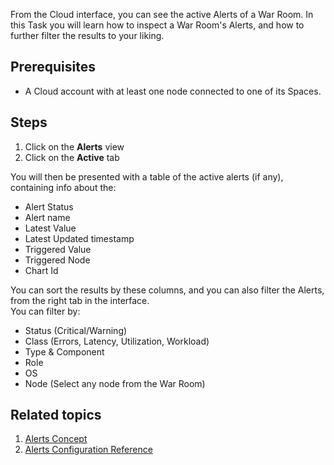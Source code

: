 <!--
title: "Inspect alerts"
sidebar_label: "Inspect alerts"
custom_edit_url: "https://github.com/netdata/netdata/blob/master/docs/tasks/alerting/inspect-alerts.md"
sidebar_position: 1
learn_status: "Published"
learn_topic_type: "Tasks"
learn_rel_path: "alerting"
learn_docs_purpose: "Instructions on how the user can see their active alerts"
-->

From the Cloud interface, you can see the active Alerts of a War Room. In this Task you will learn how to inspect a War
Room's Alerts, and how to further filter the results to your liking.

## Prerequisites

- A Cloud account with at least one node connected to one of its Spaces.

## Steps

1. Click on the **Alerts** view
2. Click on the **Active** tab

You will then be presented with a table of the active alerts (if any), containing info about the:

- Alert Status
- Alert name
- Latest Value
- Latest Updated timestamp
- Triggered Value
- Triggered Node
- Chart Id

You can sort the results by these columns, and you can also filter the Alerts, from the right tab in the interface.  
You can filter by:

- Status (Critical/Warning)
- Class (Errors, Latency, Utilization, Workload)
- Type & Component
- Role
- OS
- Node (Select any node from the War Room)

## Related topics

1. [Alerts Concept](https://github.com/netdata/netdata/blob/master/docs/concepts/health-monitoring/alerts.md)
2. [Alerts Configuration Reference](https://github.com/netdata/netdata/blob/master/health/README.md)